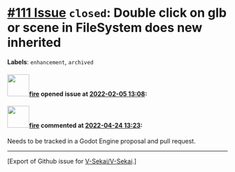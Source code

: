 # [\#111 Issue](https://github.com/V-Sekai/V-Sekai/issues/111) `closed`: Double click on glb or scene in FileSystem does new inherited
**Labels**: `enhancement`, `archived`


#### <img src="https://avatars.githubusercontent.com/u/32321?u=c2e06a3d2b49a467aa907e54aa259516440267cc&v=4" width="50">[fire](https://github.com/fire) opened issue at [2022-02-05 13:08](https://github.com/V-Sekai/V-Sekai/issues/111):



#### <img src="https://avatars.githubusercontent.com/u/32321?u=c2e06a3d2b49a467aa907e54aa259516440267cc&v=4" width="50">[fire](https://github.com/fire) commented at [2022-04-24 13:23](https://github.com/V-Sekai/V-Sekai/issues/111#issuecomment-1107841475):

Needs to be tracked in a Godot Engine proposal and pull request.


-------------------------------------------------------------------------------



[Export of Github issue for [V-Sekai/V-Sekai](https://github.com/V-Sekai/V-Sekai).]
